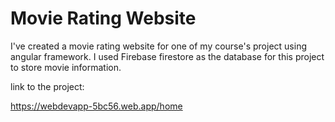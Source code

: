 # Movie Rating Website

I've created a movie rating website for one of my course's project using angular
framework. I used Firebase firestore as the database for this project to store
movie information.


link to the project:

https://webdevapp-5bc56.web.app/home
